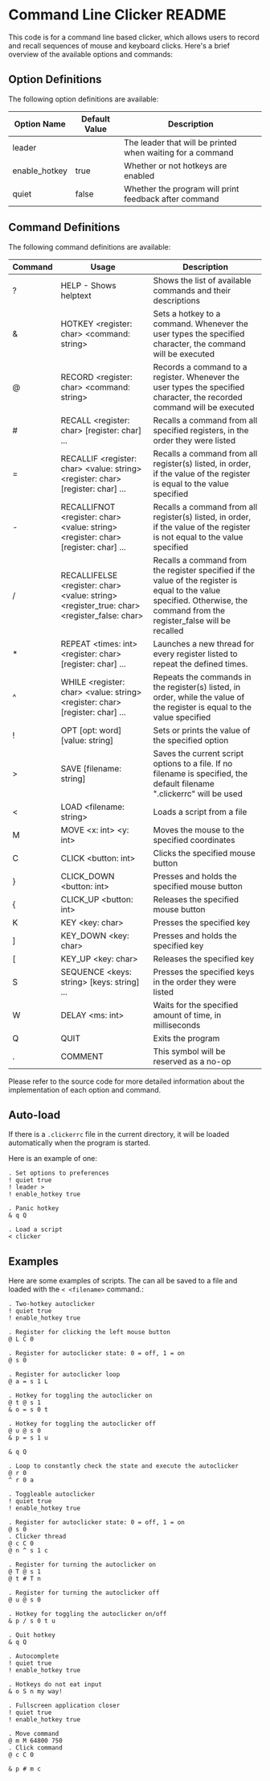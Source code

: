 # Command Line Clicker README

This code is for a command line based clicker, which allows users to record and recall sequences of mouse and keyboard clicks. Here's a brief overview of the available options and commands:

## Option Definitions
The following option definitions are available:

| Option Name   | Default Value | Description |
| ------------- | ------------- | ----------- |
| leader        |               | The leader that will be printed when waiting for a command |
| enable_hotkey | true		    | Whether or not hotkeys are enabled |
| quiet 	    | false         | Whether the program will print feedback after command |


## Command Definitions
The following command definitions are available:

| Command | Usage | Description |
| ------- | ----- | ----------- |
| ?       | HELP - Shows helptext | Shows the list of available commands and their descriptions |
| &       | HOTKEY \<register: char> \<command: string>  | Sets a hotkey to a command. Whenever the user types the specified character, the command will be executed |
| @       | RECORD \<register: char> \<command: string> | Records a command to a register. Whenever the user types the specified character, the recorded command will be executed |
| #       | RECALL \<register: char> [register: char] ... | Recalls a command from all specified registers, in the order they were listed |
| =       | RECALLIF \<register: char> \<value: string> \<register: char> [register: char] ...| Recalls a command from all register(s) listed, in order, if the value of the register is equal to the value specified |
| -       | RECALLIFNOT \<register: char> \<value: string> \<register: char> [register: char] ...| Recalls a command from all register(s) listed, in order, if the value of the register is not equal to the value specified |
| /       | RECALLIFELSE \<register: char> \<value: string> \<register_true: char> \<register_false: char> | Recalls a command from the register specified if the value of the register is equal to the value specified. Otherwise, the command from the register_false will be recalled |
| *       | REPEAT <times: int> <register: char> [register: char] ... | Launches a new thread for every register listed to repeat the defined times.  |
| ^       | WHILE \<register: char> \<value: string> \<register: char> [register: char] ... | Repeats the commands in the register(s) listed, in order, while the value of the register is equal to the value specified |
| !       | OPT [opt: word] [value: string] | Sets or prints the value of the specified option |
| >       | SAVE [filename: string] | Saves the current script options to a file. If no filename is specified, the default filename ".clickerrc" will be used |
| <       | LOAD \<filename: string> | Loads a script from a file |
| M		  | MOVE \<x: int> \<y: int> | Moves the mouse to the specified coordinates |
| C       | CLICK \<button: int>| Clicks the specified mouse button |
| }       | CLICK_DOWN \<button: int> | Presses and holds the specified mouse button |
| {       | CLICK_UP \<button: int>  | Releases the specified mouse button |
| K       | KEY \<key: char>  | Presses the specified key |
| ]       | KEY_DOWN \<key: char> | Presses and holds the specified key |
| [       | KEY_UP \<key: char>  | Releases the specified key |
| S       | SEQUENCE \<keys: string> [keys: string] ... | Presses the specified keys in the order they were listed |
| W       | DELAY \<ms: int> | Waits for the specified amount of time, in milliseconds |
| Q       | QUIT | Exits the program |
| . 	  | COMMENT | This symbol will be reserved as a no-op |

Please refer to the source code for more detailed information about the implementation of each option and command.

## Auto-load
If there is a `.clickerrc` file in the current directory, it will be loaded automatically when the program is started.

Here is an example of one:
```
. Set options to preferences
! quiet true
! leader >
! enable_hotkey true

. Panic hotkey
& q Q

. Load a script
< clicker
```

## Examples
Here are some examples of scripts. The can all be saved to a file and loaded with the `< <filename>` command.:
```
. Two-hotkey autoclicker
! quiet true
! enable_hotkey true

. Register for clicking the left mouse button
@ L C 0

. Register for autoclicker state: 0 = off, 1 = on
@ s 0

. Register for autoclicker loop
@ a = s 1 L

. Hotkey for toggling the autoclicker on
@ t @ s 1
& o = s 0 t

. Hotkey for toggling the autoclicker off
@ u @ s 0
& p = s 1 u

& q Q

. Loop to constantly check the state and execute the autoclicker
@ r 0
^ r 0 a
```
```
. Toggleable autoclicker
! quiet true
! enable_hotkey true

. Register for autoclicker state: 0 = off, 1 = on
@ s 0
. Clicker thread
@ c C 0
@ n ^ s 1 c

. Register for turning the autoclicker on
@ T @ s 1
@ t # T n

. Register for turning the autoclicker off
@ u @ s 0

. Hotkey for toggling the autoclicker on/off
& p / s 0 t u

. Quit hotkey
& q Q
```
```
. Autocomplete
! quiet true
! enable_hotkey true

. Hotkeys do not eat input 
& o S n my way!
```
```
. Fullscreen application closer
! quiet true
! enable_hotkey true

. Move command
@ m M 64800 750
. Click command
@ c C 0

& p # m c
```